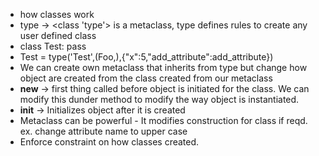 - how classes work
- type -> <class 'type'> is a metaclass, type defines rules to create any user defined class
- class Test:
    pass 
- Test = type('Test',(Foo,),{"x":5,"add_attribute":add_attribute})
- We can create own metaclass that inherits from type but change how object are created from the class created from our metaclass
- __new__ -> first thing called before object is initiated for the class. We can modify this dunder method to modify the way object is instantiated.
- __init__ -> Initializes object after it is created
- Metaclass can be powerful - It modifies construction for class if reqd. ex. change attribute name to upper case
- Enforce constraint on how classes created.